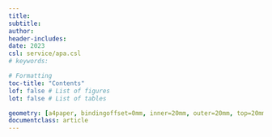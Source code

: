 ```yaml
---
title: 
subtitle: 
author: 
header-includes:
date: 2023
csl: service/apa.csl
# keywords: 

# Formatting
toc-title: "Contents"
lof: false # List of figures
lot: false # List of tables

geometry: [a4paper, bindingoffset=0mm, inner=20mm, outer=20mm, top=20mm, bottom=20mm] # See https://ctan.org/pkg/geometry
documentclass: article
---
```

